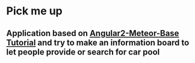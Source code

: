 # Pick me up

## Application based on [Angular2-Meteor-Base Tutorial](http://www.angular-meteor.com/tutorials/socially/angular2/bootstrapping) and try to make an information board to let people provide or search for car pool

